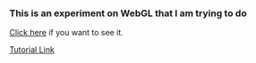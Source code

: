 ### This is an experiment on WebGL that I am trying to do
[Click here](https://praquron.github.io/webGL/) if you want to see it.

[Tutorial Link](https://developer.mozilla.org/en-US/docs/Web/API/WebGL_API/Tutorial)
